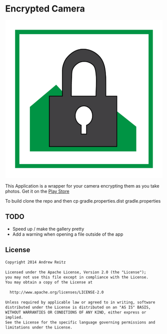 # Encrypted Camera

![App Icon](web_hi_res_512.png)

This Application is a wrapper for your camera encrypting them as you take photos.
Get it on the [Play Store](https://play.google.com/store/apps/details?id=com.andrewreitz.encryptedcamera)

To build clone the repo and then
    cp gradle.properties.dist gradle.properties

## TODO

* Speed up / make the gallery pretty
* Add a warning when opening a file outside of the app

## License

    Copyright 2014 Andrew Reitz

    Licensed under the Apache License, Version 2.0 (the "License");
    you may not use this file except in compliance with the License.
    You may obtain a copy of the License at

      http://www.apache.org/licenses/LICENSE-2.0

    Unless required by applicable law or agreed to in writing, software
    distributed under the License is distributed on an "AS IS" BASIS,
    WITHOUT WARRANTIES OR CONDITIONS OF ANY KIND, either express or implied.
    See the License for the specific language governing permissions and
    limitations under the License.

